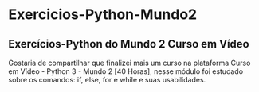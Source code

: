 # Exercicios-Python-Mundo2
## Exercícios-Python do Mundo 2 Curso em Vídeo
 Gostaria de compartilhar que finalizei mais um curso na plataforma Curso em Vídeo - Python 3 - Mundo 2 [40 Horas], nesse módulo foi estudado sobre os comandos:
 if, else, for e while e suas usabilidades.
